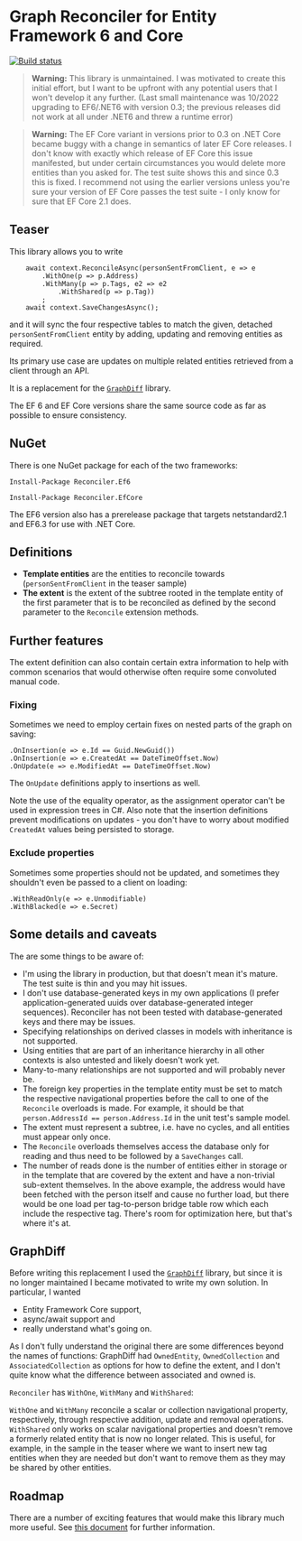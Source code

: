 # Graph Reconciler for Entity Framework 6 and Core

[![Build status](https://ci.appveyor.com/api/projects/status/4qjaph7n7hpptso7/branch/master?svg=true)](https://ci.appveyor.com/project/jtheisen/reconciler/branch/master)

> **Warning:** This library is unmaintained. I was motivated to create
> this initial effort, but I want to be upfront
> with any potential users that I won't develop it any further.
> (Last small maintenance was 10/2022 upgrading to EF6/.NET6 with version 0.3;
> the previous releases did not work at all under .NET6 and threw a runtime error)

> **Warning:** The EF Core variant in versions prior to 0.3 on .NET Core became
> buggy with a change in semantics of later EF Core releases.
> I don't know with exactly which
> release of EF Core this issue manifested, but under certain circumstances you
> would delete more entities than you asked for. The test suite shows this and
> since 0.3 this is fixed. I recommend not using the earlier versions unless you're
> sure your version of EF Core passes the test suite - I only know for sure that
> EF Core 2.1 does.

## Teaser

This library allows you to write

```
    await context.ReconcileAsync(personSentFromClient, e => e
        .WithOne(p => p.Address)
        .WithMany(p => p.Tags, e2 => e2
            .WithShared(p => p.Tag))
        ;
    await context.SaveChangesAsync();
```

and it will sync the four respective tables to match the given,
detached `personSentFromClient` entity by adding, updating and removing
entities as required.

Its primary use case are updates on multiple related entities
retrieved from a client through an API.

It is a replacement for the [`GraphDiff`](https://github.com/zzzprojects/GraphDiff) library.

The EF 6 and EF Core versions share the same source code as far as possible
to ensure consistency.

## NuGet

There is one NuGet package for each of the two frameworks:

```
Install-Package Reconciler.Ef6
```

```
Install-Package Reconciler.EfCore
```

The EF6 version also has a prerelease package that targets netstandard2.1 and EF6.3 for use with .NET Core.

## Definitions

- **Template entities** are the entities to reconcile towards
  (`personSentFromClient` in the teaser sample)
- **The extent** is the extent of the subtree rooted in the template entity
  of the first parameter that is to be reconciled as defined by
  the second parameter to the `Reconcile` extension methods.

## Further features

The extent definition can also contain certain extra information to help with common scenarios that would otherwise often require some convoluted manual code.

### Fixing

Sometimes we need to employ certain fixes on nested parts of the graph on saving:

    .OnInsertion(e => e.Id == Guid.NewGuid())
    .OnInsertion(e => e.CreatedAt == DateTimeOffset.Now)
    .OnUpdate(e => e.ModifiedAt == DateTimeOffset.Now)


The `OnUpdate` definitions apply to insertions as well.

Note the use of the equality operator, as the assignment operator can't be used in expression trees in C#. Also note that the insertion definitions prevent modifications on updates - you don't have to worry about modified `CreatedAt` values being persisted to storage.

### Exclude properties

Sometimes some properties should not be updated, and sometimes they shouldn't even be passed to a client on loading:

    .WithReadOnly(e => e.Unmodifiable)
    .WithBlacked(e => e.Secret)

## Some details and caveats

The are some things to be aware of:

- I'm using the library in production, but that doesn't mean
  it's mature. The test suite is thin and you may hit issues.
- I don't use database-generated keys in my own applications (I
  prefer application-generated uuids over database-generated
  integer sequences). Reconciler has not been tested with
  database-generated keys and there may be issues.
- Specifying relationships on derived classes in models
  with inheritance is not supported.
- Using entities that are part of an inheritance hierarchy
  in all other contexts is also untested and likely doesn't work yet.
- Many-to-many relationships are not supported and
  will probably never be.
- The foreign key properties in the template entity must be set
  to match the respective navigational properties before the call
  to one of the `Reconcile` overloads is made. For example, it should be that
  `person.AddressId == person.Address.Id` in the unit test's sample model.
- The extent must represent a subtree, i.e. have no cycles, and all
  entities must appear only once.
- The `Reconcile` overloads themselves access the database only
  for reading and thus need to be followed by a `SaveChanges` call.
- The number of reads done is the number of entities either in
  storage or in the template that are covered by the extent and
  have a non-trivial sub-extent themselves. In the above example,
  the address would have been fetched with the person itself and
  cause no further load, but there would be one load per
  tag-to-person bridge table row which each include the respective tag.
  There's room for optimization here, but that's where it's at.

## GraphDiff

Before writing this replacement I used the [`GraphDiff`](https://github.com/zzzprojects/GraphDiff) library, but
since it is no longer maintained I became motivated to write my own solution. In particular, I wanted

- Entity Framework Core support,
- async/await support and
- really understand what's going on.

As I don't fully understand the original there are some differences beyond the names of functions: GraphDiff had `OwnedEntity`, `OwnedCollection` and
`AssociatedCollection` as options for how to define the extent,
and I don't quite know what the difference between associated and owned is.

`Reconciler` has `WithOne`, `WithMany` and `WithShared`:

`WithOne` and `WithMany` reconcile a scalar or collection navigational property, respectively,
through respective addition, update and removal operations. `WithShared`
only works on scalar navigational properties and doesn't remove a formerly
related entity that is now no longer related. This is useful, for example, in
the sample in the teaser where we want to insert new tag entities when they are
needed but don't want to remove them as they may be shared by other entities.

## Roadmap

There are a number of exciting features that would make this library much
more useful. See [this document](ideas.md) for further information.
